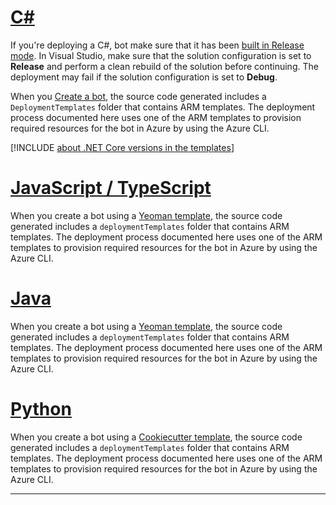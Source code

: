 <!--
 Add this include file under the "Prepare for deployment" header in the file "bot-builder-tutorial-deploy-basic-bot.md".
-->

# [C#](#tab/csharp)

If you're deploying a C#, bot make sure that it has been [built in Release mode](/visualstudio/debugger/how-to-set-debug-and-release-configurations). In Visual Studio, make sure that the solution configuration is set to **Release** and perform a clean rebuild of the solution before continuing. The deployment may fail if the solution configuration is set to **Debug**.

When you [Create a bot](../../bot-service-quickstart-create-bot.md), the source code generated includes a `DeploymentTemplates` folder that contains ARM templates. The deployment process documented here uses one of the ARM templates to provision required resources for the bot in Azure by using the Azure CLI.

[!INCLUDE [about .NET Core versions in the templates](../vsix-templates-versions.md)]

# [JavaScript / TypeScript](#tab/javascript+typescript)

When you create a bot using a [Yeoman template](../../javascript/bot-builder-javascript-quickstart.md), the source code generated includes a `deploymentTemplates` folder that contains ARM templates. The deployment process documented here uses one of the ARM templates to provision required resources for the bot in Azure by using the Azure CLI.

# [Java](#tab/java)

When you create a bot using a [Yeoman template](../../java/bot-builder-java-quickstart.md), the source code generated includes a `deploymentTemplates` folder that contains ARM templates. The deployment process documented here uses one of the ARM templates to provision required resources for the bot in Azure by using the Azure CLI.

# [Python](#tab/python)

When you create a bot using a [Cookiecutter template](../../python/bot-builder-python-quickstart.md), the source code generated includes a `deploymentTemplates` folder that contains ARM templates. The deployment process documented here uses one of the ARM templates to provision required resources for the bot in Azure by using the Azure CLI.

---
